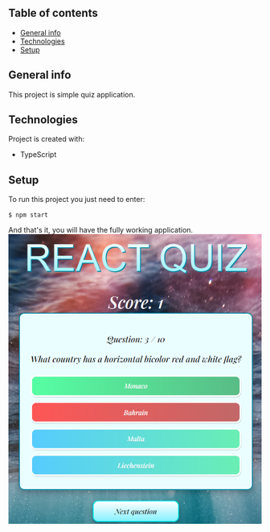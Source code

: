 ## Table of contents

- [General info](#general-info)
- [Technologies](#technologies)
- [Setup](#setup)

## General info

This project is simple quiz application.

## Technologies

Project is created with:

- TypeScript

## Setup

To run this project you just need to enter:

```
$ npm start
```

And that's it, you will have the fully working application.
![Sample of app](quizApp/src/images/sample.png)
